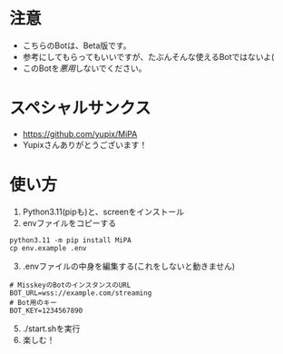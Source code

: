 # 注意
- こちらのBotは、Beta版です。
- 参考にしてもらってもいいですが、たぶんそんな使えるBotではないよ(
- このBotを*悪用*しないでください。
# スペシャルサンクス
- https://github.com/yupix/MiPA
- Yupixさんありがとうございます！
# 使い方
1. Python3.11(pipも)と、screenをインストール
2. envファイルをコピーする
```
python3.11 -m pip install MiPA
cp env.example .env
```
3. .envファイルの中身を編集する(これをしないと動きません)
```
# MisskeyのBotのインスタンスのURL
BOT_URL=wss://example.com/streaming
# Bot用のキー
BOT_KEY=1234567890
```
5. ./start.shを実行
6. 楽しむ！
